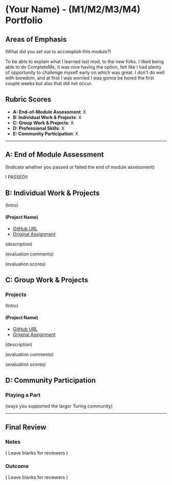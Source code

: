# (Your Name) - (M1/M2/M3/M4) Portfolio

## Areas of Emphasis

(What did you set out to accomplish this module?)

To be able to explain what I learned last mod, to the new folks. I liked being able to do CompleteMe, it was nice having the option, felt like I had plenty of opportunity to challenge myself early on which was great. I don't do well with boredom, and at first I was worried I was gonna be bored the first couple weeks but alas that did not occur. 

## Rubric Scores

* **A: End-of-Module Assessment**: X
* **B: Individual Work & Projects**: X
* **C: Group Work & Projects**: X
* **D: Professional Skills**: X
* **E: Community Participation**: X

-----------------------

## A: End of Module Assessment

(Indicate whether you passed or failed the end of module assessment)

I PASSED!!


## B: Individual Work & Projects

(Intro)

#### (Project Name)

* [GitHub URL]()
* [Original Assignment]()

(description)

(evaluation comments)

(evaluation scores)

## C: Group Work & Projects

### Projects

(Intro)

#### (Project Name)

* [GitHub URL]()
* [Original Assignment]()

(description)

(evaluation comments)

(evaluation scores)

## D: Community Participation

### Playing a Part

(ways you supported the larger Turing community)

------------------

## Final Review

### Notes

( Leave blanks for reviewers )

### Outcome

( Leave blanks for reviewers )
